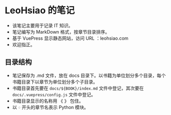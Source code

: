 # LeoHsiao 的笔记

- 该笔记主要用于记录 IT 知识。
- 笔记编写为 MarkDown 格式，按章节目录排序。
- 基于 VuePress 显示静态网站，访问 URL ：leohsiao.com
- 欢迎指正。

## 目录结构

- 笔记保存为 .md 文件，放在 docs 目录下。以书籍为单位划分多个目录，每个书籍目录下以章节为单位划分多个子目录。
- 书籍目录首先要在 `docs/${BOOK}/index.md` 文件中登记，其次要在 `docs/.vuepress/config.js` 文件中登记。
- 书籍目录显示的名称用 《 》 包住。
- 以 `♢` 开头的章节名表示 Python 模块。
